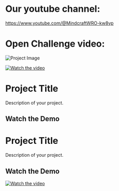 Our youtube channel:
===

https://www.youtube.com/@MindcraftWRO-kw8vp


Open Challenge video:
===
![Project Image](https://github.com/DexterTaha/WRO-2024-FUTURE-ENGINEERS/assets/130682580/3f184c4a-aa2b-491f-9ec5-0fe420d42f31)


[![Watch the video](https://img.youtube.com/vi/Ygz1bf0YgHs/0.jpg)](https://www.youtube.com/watch?v=Ygz1bf0YgHs)


# Project Title

Description of your project.

## Watch the Demo

# Project Title

Description of your project.

## Watch the Demo

[![Watch the video](https://i.vimeocdn.com/video/954599961_640.jpg)](https://vimeo.com/954599961)

